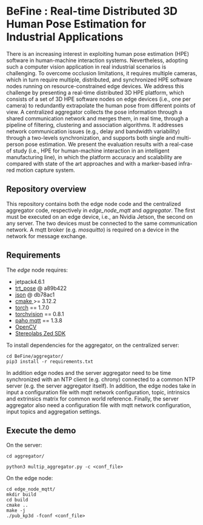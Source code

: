 # BeFine :  Real-time Distributed 3D Human Pose Estimation for Industrial Applications

There is an increasing interest in exploiting human pose estimation (HPE) software in human-machine interaction systems. Nevertheless, adopting such a computer vision application in real industrial scenarios is challenging. To overcome occlusion limitations, it requires multiple cameras, which in turn require multiple, distributed, and synchronized HPE software nodes running on resource-constrained edge devices. We address this challenge by presenting a real-time distributed 3D HPE platform, which consists of a set of 3D HPE software nodes on edge devices (i.e., one per camera) to redundantly extrapolate the human pose from different points of view.
A centralized aggregator collects the pose information through a shared communication network and merges them, in real time, through a pipeline of filtering, clustering and association algorithms. It addresses network communication issues (e.g., delay and bandwidth variability) through a two-levels synchronization, and supports both single and multi-person pose estimation. We present the evaluation results with a real-case of study (i.e., HPE for human-machine interaction in an intelligent manufacturing line), in which the platform accuracy and scalability are compared with state of the art approaches and with a marker-based infra-red motion capture system.



## Repository overview
This repository contains both the edge node code and the centralized aggregator code, respectively in *edge_node_mqtt* and *aggregator*. The first must be executed on an edge device, i.e., an Nvidia Jetson, the second on any server. The two devices must be connected to the same communication network. A mqtt broker (e.g. _mosquitto_) is required on a device in the network for message exchange.

## Requirements

The *edge* node requires:
* jetpack4.6.1 
* [trt_pose](https://github.com/NVIDIA-AI-IOT/trt_pose) @ a89b422
* [json](https://github.com/nlohmann/json) @ db78ac1
* [cmake ](https://cmake.org) >= 3.12.2
* [torch](https://catalog.ngc.nvidia.com/orgs/nvidia/containers/pytorch) == 1.7.0
* [torchvision](https://github.com/pytorch/vision) == 0.8.1 
* [paho mqtt](https://github.com/eclipse/paho.mqtt.cpp) == 1.3.8
* [OpenCV](https://github.com/JetsonHacksNano/buildOpenCV.git) 
* [Stereolabs Zed SDK](https://www.stereolabs.com/developers/release/)

To install dependencies for the aggregator, on the centralized server:

```
cd BeFine/aggregator/
pip3 install -r requirements.txt
```

In addition edge nodes and the server aggregator need to be time synchronized with an NTP client (e.g. chrony) connected to a common NTP server (e.g. the server aggregator itself). In addition, the edge nodes take in input a configuration file with mqtt network configuration, topic, intrinsics and extrinsics matrix for common world reference. Finally, the server aggregator also need a configuration file with mqtt network configuration, input topics and aggregation settings.

## Execute the demo

On the server:

```
cd aggregator/

python3 multip_aggregator.py -c <conf_file>
```

On the edge node:

```
cd edge_node_mqtt/
mkdir build
cd build
cmake ..
make -j
./pub_kp3d -fconf <conf_file>
```

